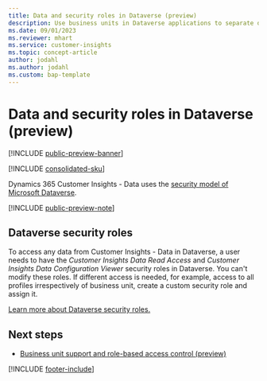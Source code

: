 ```yaml
---
title: Data and security roles in Dataverse (preview)
description: Use business units in Dataverse applications to separate data and leverage the Dataverse security model for Customer Insights - Data.
ms.date: 09/01/2023
ms.reviewer: mhart
ms.service: customer-insights
ms.topic: concept-article
author: jodahl
ms.author: jodahl
ms.custom: bap-template
---
```


# Data and security roles in Dataverse (preview)

[!INCLUDE [public-preview-banner](includes/public-preview-banner.md)]

[!INCLUDE [consolidated-sku](./includes/consolidated-sku.md)]

Dynamics 365 Customer Insights - Data uses the [security model of Microsoft Dataverse](/power-platform/admin/wp-security-cds).

[!INCLUDE [public-preview-note](includes/public-preview-note.md)]

## Dataverse security roles

To access any data from Customer Insights - Data in Dataverse, a user needs to have the *Customer Insights Data Read Access* and *Customer Insights Data Configuration Viewer* security roles in Dataverse. You can't modify these roles. If different access is needed, for example, access to all profiles irrespectively of business unit, create a custom security role and assign it.

[Learn more about Dataverse security roles.](/power-platform/admin/database-security)

## Next steps

- [Business unit support and role-based access control (preview)](business-units-data-separation.md)

[!INCLUDE [footer-include](includes/footer-banner.md)]

